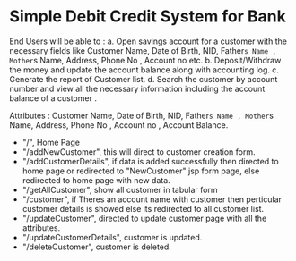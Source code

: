 # Simple Debit Credit System for Bank

End Users will be able to :
a.	Open savings account for a customer with the necessary fields like Customer Name, Date of Birth, NID, Father`s Name , Mother`s Name, Address, Phone No , Account no etc.
b.	Deposit/Withdraw the money and update the account balance along with accounting log.
c.	Generate the report of  Customer list.
d.	Search the customer by account number and view all the necessary information including the account balance of a customer .


Attributes :
Customer Name, Date of Birth, NID, Father`s Name , Mother`s Name, Address, Phone No , Account no , Account Balance.

- "/", Home Page
- "/addNewCustomer", this will direct to customer creation form. 
- "/addCustomerDetails", if data is added successfully then directed to home page or redirected to "NewCustomer" jsp form page, else redirected to home page with new data.
- "/getAllCustomer", show all customer in tabular form
- "/customer", if Theres an account name with customer then perticular customer details is showed else its redirected to all customer list.
- "/updateCustomer", directed to update customer page with all the attributes.
- "/updateCustomerDetails", customer is updated.
- "/deleteCustomer", customer is deleted.
